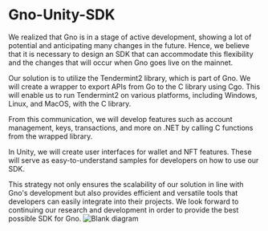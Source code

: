# Gno-Unity-SDK
We realized that Gno is in a stage of active development, showing a lot of potential and anticipating many changes in the future. Hence, we believe that it is necessary to design an SDK that can accommodate this flexibility and the changes that will occur when Gno goes live on the mainnet.

Our solution is to utilize the Tendermint2 library, which is part of Gno. We will create a wrapper to export APIs from Go to the C library using Cgo. This will enable us to run Tendermint2 on various platforms, including Windows, Linux, and MacOS, with the C library.

From this communication, we will develop features such as account management, keys, transactions, and more on .NET by calling C functions from the wrapped library.

In Unity, we will create user interfaces for wallet and NFT features. These will serve as easy-to-understand samples for developers on how to use our SDK.

This strategy not only ensures the scalability of our solution in line with Gno's development but also provides efficient and versatile tools that developers can easily integrate into their projects. We look forward to continuing our research and development in order to provide the best possible SDK for Gno.
![Blank diagram](https://github.com/gnolang/hackerspace/assets/133180467/44449b9d-003d-4fb0-8265-164443fb00fe)
